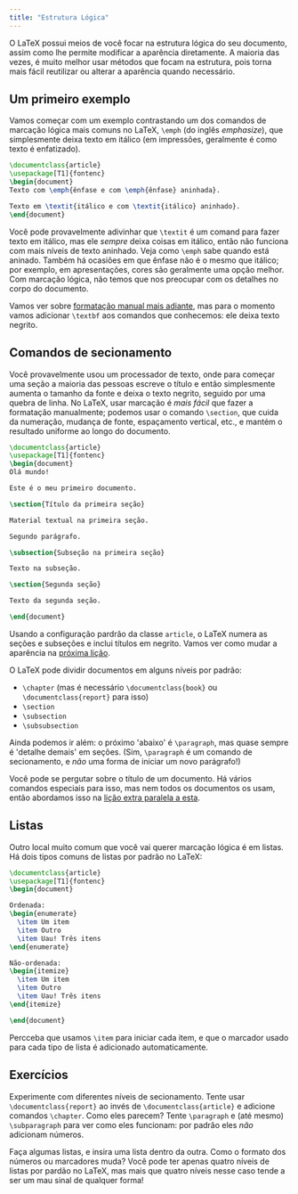 ```yaml
---
title: "Estrutura Lógica"
---
```


O LaTeX possui meios de você focar na estrutura lógica do seu documento, assim
como lhe permite modificar a aparência diretamente.  A maioria das vezes, é
muito melhor usar métodos que focam na estrutura, pois torna mais fácil
reutilizar ou alterar a aparência quando necessário.

## Um primeiro exemplo

Vamos começar com um exemplo contrastando um dos comandos de marcação lógica
mais comuns no LaTeX, `\emph` (do inglês _emphasize_), que simplesmente deixa
texto em itálico (em impressões, geralmente é como texto é enfatizado).

```latex
\documentclass{article}
\usepackage[T1]{fontenc}
\begin{document}
Texto com \emph{ênfase e com \emph{ênfase} aninhada}.

Texto em \textit{itálico e com \textit{itálico} aninhado}.
\end{document}
```

Você pode provavelmente adivinhar que `\textit` é um comand para fazer texto em
itálico, mas ele _sempre_ deixa coisas em itálico, então não funciona com mais
níveis de texto aninhado.  Veja como `\emph` sabe quando está aninado.
Também há ocasiões em que ênfase não é o mesmo que itálico;  por exemplo, em
apresentações, cores são geralmente uma opção melhor.  Com marcação lógica, não
temos que nos preocupar com os detalhes no corpo do documento.

Vamos ver sobre [formatação manual mais adiante](pt/lession-11), mas para o
momento vamos adicionar `\textbf` aos comandos que conhecemos:  ele deixa texto
negrito.

## Comandos de secionamento

Você provavelmente usou um processador de texto, onde para começar uma seção a
maioria das pessoas escreve o título e então simplesmente aumenta o tamanho da
fonte e deixa o texto negrito, seguido por uma quebra de linha.  No LaTeX, usar
marcação é _mais fácil_ que fazer a formatação manualmente; podemos usar o
comando `\section`, que cuida da numeração, mudança de fonte, espaçamento
vertical, etc., e mantém o resultado uniforme ao longo do documento.

```latex
\documentclass{article}
\usepackage[T1]{fontenc}
\begin{document}
Olá mundo!

Este é o meu primeiro documento.

\section{Título da primeira seção}

Material textual na primeira seção.

Segundo parágrafo.

\subsection{Subseção na primeira seção}

Texto na subseção.

\section{Segunda seção}

Texto da segunda seção.

\end{document}
```

Usando a configuração pardrão da classe `article`, o LaTeX numera as seções e
subseções e inclui títulos em negrito.  Vamos ver como mudar a aparência na
[próxima lição](pt/lesson-05).

O LaTeX pode dividir documentos em alguns níveis por padrão:

- `\chapter` (mas é necessário `\documentclass{book}` ou
  `\documentclass{report}` para isso)
- `\section`
- `\subsection`
- `\subsubsection`

Ainda podemos ir além:  o próximo 'abaixo' é `\paragraph`, mas quase sempre é
'detalhe demais' em seções.  (Sim, `\paragraph` é um comando de secionamento, e
_não_ uma forma de iniciar um novo parágrafo!)

Você pode se pergutar sobre o título de um documento.  Há vários comandos
especiais para isso, mas nem todos os documentos os usam, então abordamos isso
na [lição extra paralela a esta](pt/more-04).

## Listas

Outro local muito comum que você vai querer marcação lógica é em listas.
Há dois tipos comuns de listas por padrão no LaTeX:

```latex
\documentclass{article}
\usepackage[T1]{fontenc}
\begin{document}

Ordenada:
\begin{enumerate}
  \item Um item
  \item Outro
  \item Uau! Três itens
\end{enumerate}

Não-ordenada:
\begin{itemize}
  \item Um item
  \item Outro
  \item Uau! Três itens
\end{itemize}

\end{document}
```

Percceba que usamos `\item` para iniciar cada item, e que o marcador usado para
cada tipo de lista é adicionado automaticamente.

## Exercícios

Experimente com diferentes níveis de secionamento.  Tente usar
`\documentclass{report}` ao invés de `\documentclass{article}` e adicione
comandos `\chapter`.  Como eles parecem?  Tente `\paragraph` e (até mesmo)
`\subparagraph` para ver como eles funcionam:  por padrão eles _não_ adicionam
números.

Faça algumas listas, e insira uma lista dentro da outra.  Como o formato dos
números ou marcadores muda?  Você pode ter apenas quatro níveis de listas por
pardão no LaTeX, mas mais que quatro níveis nesse caso tende a ser um mau sinal
de qualquer forma!
